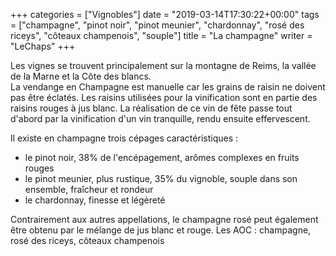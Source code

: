 +++
categories = ["Vignobles"]
date = "2019-03-14T17:30:22+00:00"
tags = ["champagne", "pinot noir", "pinot meunier", "chardonnay", "rosé des riceys", "côteaux champenois", "souple"]
title = "La champagne"
writer = "LeChaps"
+++

Les vignes se trouvent principalement sur la montagne de Reims, la vallée de la Marne et la Côte des blancs.  
La vendange en Champagne est manuelle car les grains de raisin ne doivent pas être éclatés. Les raisins utilisées pour la vinification sont en partie des raisins rouges à jus blanc. La réalisation de ce vin de fête passe tout d'abord par la vinification d'un vin tranquille, rendu ensuite effervescent.  

Il existe en champagne trois cépages caractéristiques :

* le pinot noir, 38% de l'encépagement, arômes complexes en fruits rouges
* le pinot meunier, plus rustique, 35% du vignoble, souple dans son ensemble, fraîcheur et rondeur
* le chardonnay,  finesse et légèreté

Contrairement aux autres appellations, le champagne rosé peut également être obtenu par le mélange de jus blanc et rouge. Les AOC : champagne, rosé des riceys, côteaux champenois
